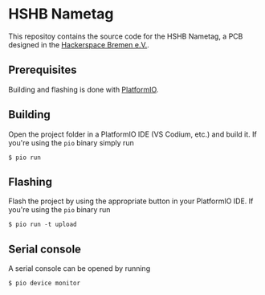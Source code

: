 # HSHB Nametag

This repositoy contains the source code for the HSHB Nametag, a PCB designed in the [Hackerspace Bremen e.V.](https://www.hackerspace-bremen.de).

## Prerequisites

Building and flashing is done with [PlatformIO](https://platformio.org/).

## Building

Open the project folder in a PlatformIO IDE (VS Codium, etc.) and build it. If you're using the `pio` binary simply run

```shell
$ pio run
```

## Flashing

Flash the project by using the appropriate button in your PlatformIO IDE. If you're using the `pio` binary run

```shell
$ pio run -t upload
```

## Serial console

A serial console can be opened by running

```shell
$ pio device monitor
```
